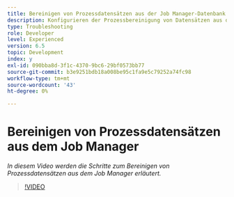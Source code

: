 ```yaml
---
title: Bereinigen von Prozessdatensätzen aus der Job Manager-Datenbank
description: Konfigurieren der Prozessbereinigung von Datensätzen aus der Job Manager-Datenbank
type: Troubleshooting
role: Developer
level: Experienced
version: 6.5
topic: Development
index: y
exl-id: 090bba8d-3f1c-4370-9bc6-29bf0573bb77
source-git-commit: b3e9251bdb18a008be95c1fa9e5c79252a74fc98
workflow-type: tm+mt
source-wordcount: '43'
ht-degree: 0%

---
```


# Bereinigen von Prozessdatensätzen aus dem Job Manager

*In diesem Video werden die Schritte zum Bereinigen von Prozessdatensätzen aus dem Job Manager erläutert.*

>[!VIDEO](https://video.tv.adobe.com/v/335577?quality=12&learn=on)
